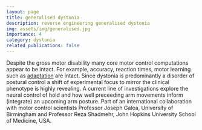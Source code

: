 ```yaml
---
layout: page
title: generalised dystonia
description: reverse engineering generalised dystonia
img: assets/img/generalised.jpg
importance: 4
category: dystonia
related_publications: false
---
```


Despite the gross motor disability many core motor control computations appear to be intact. For example, accuracy, reaction times,  motor learning such as [adaptation](https://www.nature.com/articles/s41598-018-21545-0) are intact. Since dystonia is predominantly a disorder of postural control a shift of experimental focus to mirror the clinical phenotype is highly revealing. A current line of investigations explore the neural control of hold and how well preceeding arm movements inform (integrate) an upcoming arm posture.  Part of an international collaboration with motor control scientists Professor Joseph Galea, University of Birmingham and Professor Reza Shadmehr, John Hopkins University School of Medicine, USA. 